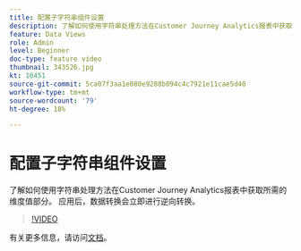 ```yaml
---
title: 配置子字符串组件设置
description: 了解如何使用字符串处理方法在Customer Journey Analytics报表中获取所需的维度值部分。 应用后，数据转换会立即进行逆向转换。
feature: Data Views
role: Admin
level: Beginner
doc-type: feature video
thumbnail: 343526.jpg
kt: 10451
source-git-commit: 5ca07f3aa1e080e9288b094c4c7921e11cae5d40
workflow-type: tm+mt
source-wordcount: '79'
ht-degree: 18%

---
```



# 配置子字符串组件设置

了解如何使用字符串处理方法在Customer Journey Analytics报表中获取所需的维度值部分。 应用后，数据转换会立即进行逆向转换。

>[!VIDEO](https://video.tv.adobe.com/v/343526/?quality=12&learn=on)

有关更多信息，请访问[文档](https://experienceleague.adobe.com/docs/analytics-platform/using/cja-dataviews/component-settings/substring.html)。